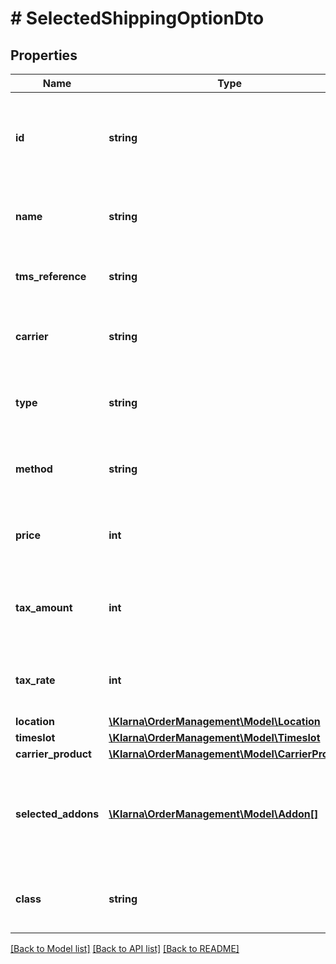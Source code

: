 # # SelectedShippingOptionDto

## Properties

Name | Type | Description | Notes
------------ | ------------- | ------------- | -------------
**id** | **string** | The id of the selected shipping option as provided by the TMS | [optional]
**name** | **string** | The display name of the selected shipping option | [optional]
**tms_reference** | **string** | The shipment_id provided by the TMS | [optional]
**carrier** | **string** | The carrier for the selected shipping option | [optional]
**type** | **string** | The type of the selected shipping option | [optional]
**method** | **string** | The method of the selected shipping option | [optional]
**price** | **int** | The price of the selected shipping option | [optional]
**tax_amount** | **int** | The tax amount of the selected shipping option | [optional]
**tax_rate** | **int** | The tax rate of the selected shipping option | [optional]
**location** | [**\Klarna\OrderManagement\Model\Location**](Location.md) |  | [optional]
**timeslot** | [**\Klarna\OrderManagement\Model\Timeslot**](Timeslot.md) |  | [optional]
**carrier_product** | [**\Klarna\OrderManagement\Model\CarrierProduct**](CarrierProduct.md) |  | [optional]
**selected_addons** | [**\Klarna\OrderManagement\Model\Addon[]**](Addon.md) | Array consisting of add-ons selected by the consumer, may be empty | [optional]
**class** | **string** | The class of the selected shipping option | [optional]

[[Back to Model list]](../../README.md#models) [[Back to API list]](../../README.md#endpoints) [[Back to README]](../../README.md)
